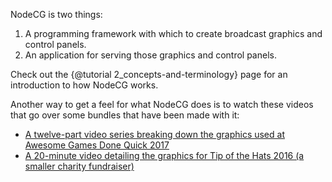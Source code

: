 NodeCG is two things:

1. A programming framework with which to create broadcast graphics and control panels.
2. An application for serving those graphics and control panels.

Check out the {@tutorial 2_concepts-and-terminology} page for an introduction to how NodeCG works.

Another way to get a feel for what NodeCG does is to watch these videos that go over some bundles that have been made with it:

- [A twelve-part video series breaking down the graphics used at Awesome Games Done Quick 2017](https://www.youtube.com/watch?v=vBAZXchbI3U&list=PLTEhlYdONYxv1wk2FsIpEz92X3x2E7bSx)
- [A 20-minute video detailing the graphics for Tip of the Hats 2016 (a smaller charity fundraiser)](https://www.youtube.com/watch?v=F0xGN-aSytA)

